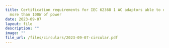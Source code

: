 ```yaml
---
title: Certification requirements for IEC 62368 1 AC adaptors able to deliver
  more than 100W of power
date: 2023-09-07
layout: file
description: ""
image: ""
file_url: /files/circulars/2023-09-07-circular.pdf
---
```

